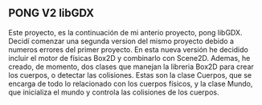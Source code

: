 PONG V2 libGDX
------------------

Este proyecto, es la continuación de mi anterio proyecto, pong libGDX. Decidí comenzar una segunda version del mismo proyecto debido a numeros errores del primer proyecto. En esta nueva versión he decidido incluir el motor de físicas Box2D y combinarlo con Scene2D. Ademas, he creado, de momento, dos clases que manejan la libreria Box2D para crear los cuerpos, o detectar las colisiones. Estas son la clase Cuerpos, que se encarga de todo lo relacionado con los cuerpos físicos, y la clase Mundo, que inicializa el mundo y controla las colisiones de los cuerpos.
